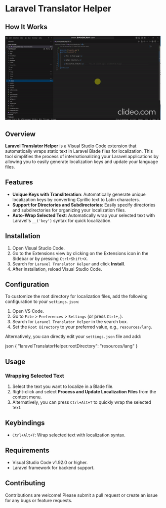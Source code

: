 # Laravel Translator Helper


## How It Works

![Demo of Feature](https://github.com/GuljahanG/vscode-laravel-translation-helper/blob/master/laravel-translater-helper_nsYtDqKl-ezgif.com-video-to-gif-converter.gif)


## Overview

**Laravel Translator Helper** is a Visual Studio Code extension that automatically wraps static text in Laravel Blade files for localization. This tool simplifies the process of internationalizing your Laravel applications by allowing you to easily generate localization keys and update your language files.

## Features

- **Unique Keys with Transliteration**: Automatically generate unique localization keys by converting Cyrillic text to Latin characters.
- **Support for Directories and Subdirectories**: Easily specify directories and subdirectories for organizing your localization files.
- **Auto-Wrap Selected Text**: Automatically wrap your selected text with Laravel's `__('key')` syntax for quick localization.

## Installation

1. Open Visual Studio Code.
2. Go to the Extensions view by clicking on the Extensions icon in the Sidebar or by pressing `Ctrl+Shift+X`.
3. Search for `Laravel Translator Helper` and click **Install**.
4. After installation, reload Visual Studio Code.

## Configuration

To customize the root directory for localization files, add the following configuration to your `settings.json`:

1. Open VS Code.
2. Go to `File` > `Preferences` > `Settings` (or press `Ctrl+,`).
3. Search for `Laravel Translator Helper` in the search box.
4. Set the `Root Directory` to your preferred value, e.g., `resources/lang`.

Alternatively, you can directly edit your `settings.json` file and add:

json
{
  "laravelTranslatorHelper.rootDirectory": "resources/lang"
}

## Usage

### Wrapping Selected Text

1. Select the text you want to localize in a Blade file.
2. Right-click and select **Process and Update Localization Files** from the context menu.
3. Alternatively, you can press `Ctrl+Alt+T` to quickly wrap the selected text.

## Keybindings

- `Ctrl+Alt+T`: Wrap selected text with localization syntax.


## Requirements

- Visual Studio Code v1.92.0 or higher.
- Laravel framework for backend support.

## Contributing

Contributions are welcome! Please submit a pull request or create an issue for any bugs or feature requests.


